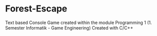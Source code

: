 # Forest-Escape
Text based Console Game created within the module  Programming 1 (1. Semester Informatik - Game Engineering)
Created with C/C++
